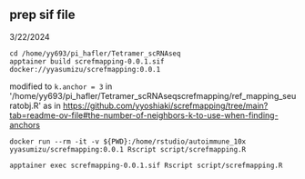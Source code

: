 ## prep sif file

3/22/2024

```
cd /home/yy693/pi_hafler/Tetramer_scRNAseq
apptainer build screfmapping-0.0.1.sif docker://yyasumizu/screfmapping:0.0.1
```
modified to `k.anchor = 3` in '/home/yy693/pi_hafler/Tetramer_scRNAseqscrefmapping/ref_mapping_seuratobj.R' as in 
https://github.com/yyoshiaki/screfmapping/tree/main?tab=readme-ov-file#the-number-of-neighbors-k-to-use-when-finding-anchors

```
docker run --rm -it -v ${PWD}:/home/rstudio/autoimmune_10x  yyasumizu/screfmapping:0.0.1 Rscript script/screfmapping.R

apptainer exec screfmapping-0.0.1.sif Rscript script/screfmapping.R
```